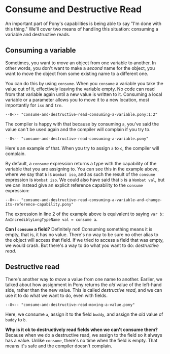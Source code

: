 # Consume and Destructive Read

An important part of Pony's capabilities is being able to say "I'm done with this thing." We'll cover two means of handling this situation: consuming a variable and destructive reads.

## Consuming a variable

Sometimes, you want to _move_ an object from one variable to another. In other words, you don't want to make a _second_ name for the object, you want to move the object from some existing name to a different one.

You can do this by using `consume`. When you `consume` a variable you take the value out of it, effectively leaving the variable empty. No code can read from that variable again until a new value is written to it. Consuming a local variable or a parameter allows you to move it to a new location, most importantly for `iso` and `trn`.

```pony
--8<-- "consume-and-destructive-read-consuming-a-variable.pony:1:2"
```

The compiler is happy with that because by consuming `a`, you've said the value can't be used again and the compiler will complain if you try to.

```pony
--8<-- "consume-and-destructive-read-consuming-a-variable.pony"
```

Here's an example of that. When you try to assign `a` to `c`, the compiler will complain.

By default, a `consume` expression returns a type with the capability of the variable that you are assigning to. You can see this in the example above, where we say that `b` is `Wombat iso`, and as such the result of the `consume` expression is `Wombat iso`. We could also have said that `b` is a `Wombat val`, but we can instead give an explicit reference capability to the `consume` expression:

```pony
--8<-- "consume-and-destructive-read-consuming-a-variable-and-change-its-reference-capability.pony"
```

The expression in line 2 of the example above is equivalent to saying `var b: AnIncrediblyLongTypeName val = consume a`.

__Can I `consume` a field?__ Definitely not! Consuming something means it is empty, that is, it has no value. There's no way to be sure no other alias to the object will access that field. If we tried to access a field that was empty, we would crash. But there's a way to do what you want to do: _destructive read_.

## Destructive read

There's another way to _move_ a value from one name to another. Earlier, we talked about how assignment in Pony returns the _old_ value of the left-hand side, rather than the new value. This is called _destructive read_, and we can use it to do what we want to do, even with fields.

```pony
--8<-- "consume-and-destructive-read-moving-a-value.pony"
```

Here, we consume `a`, assign it to the field `buddy`, and assign the _old_ value of `buddy` to `b`.

__Why is it ok to destructively read fields when we can't consume them?__ Because when we do a destructive read, we assign to the field so it always has a value. Unlike `consume`, there's no time when the field is empty. That means it's safe and the compiler doesn't complain.
